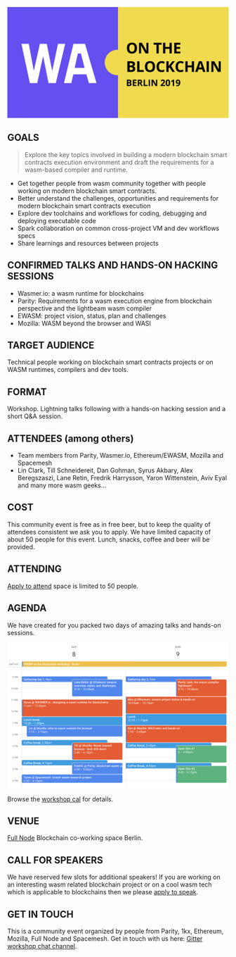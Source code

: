 ![](media/logo.png)

## GOALS
>Explore the key topics involved in building a modern blockchain smart contracts execution environment and draft the requirements for a wasm-based compiler and runtime.

- Get together people from wasm community together with people working on modern blockchain smart contracts.
- Better understand the challenges, opportunities and requirements for modern blockchain smart contracts execution
- Explore dev toolchains and workflows for coding, debugging and deploying executable code
- Spark collaboration on common cross-project VM and dev workflows specs
- Share learnings and resources between projects

## CONFIRMED TALKS AND HANDS-ON HACKING SESSIONS
- Wasmer.io: a wasm runtime for blockchains
- Parity: Requirements for a wasm execution engine from blockchain perspective and the lightbeam wasm compiler
- EWASM: project vision, status, plan and challenges
- Mozilla: WASM beyond the browser and WASI

## TARGET AUDIENCE
Technical people working on blockchain smart contracts projects or on WASM runtimes, compilers and dev tools.

## FORMAT
Workshop. Lightning talks following with a hands-on hacking session and a short Q&A session.

## ATTENDEES (among others)
- Team members from Parity, Wasmer.io, Ethereum/EWASM, Mozilla and Spacemesh
- Lin Clark, Till Schneidereit, Dan Gohman, Syrus Akbary, Alex Beregszaszi, Lane Retin, Fredrik Harrysson, Yaron Wittenstein, Aviv Eyal and many more wasm geeks...


## COST
This community event is free as in free beer, but to keep the quality of attendees consistent we ask you to apply. We have limited capacity of about 50 people for this event. Lunch, snacks, coffee and beer will be provided.

## ATTENDING
[Apply to attend](https://docs.google.com/forms/d/e/1FAIpQLSfiyAQuHpYMOIGqWvyj7gfqV9-fl6PXYyRzV6g0W2L4ktWmmQ/viewform) space is limited to 50 people.

## AGENDA
We have created for you packed two days of amazing talks and hands-on sessions.

![](media/agenda.png)

Browse the [workshop cal](https://calendar.google.com/calendar/b/1?cid=c3BhY2VtZXNoLmlvXzRkNGxzdnJyZWVqcDZkMDR0bGhndXFmaTI0QGdyb3VwLmNhbGVuZGFyLmdvb2dsZS5jb20) for details.

## VENUE
[Full Node](https://www.fullnode.berlin/) Blockchain co-working space Berlin.

## CALL FOR SPEAKERS
We have reserved few slots for additional speakers! If you are working on an interesting wasm related blockchain project or on a cool wasm tech which is applicable to blockchains then we please [apply to speak](https://docs.google.com/forms/d/e/1FAIpQLSfiyAQuHpYMOIGqWvyj7gfqV9-fl6PXYyRzV6g0W2L4ktWmmQ/viewform).

## GET IN TOUCH
This is a community event organized by people from Parity, 1kx, Ethereum, Mozilla, Full Node and Spacemesh. Get in touch with us here: [Gitter workshop chat channel](https://gitter.im/wasm-blockchain-2019-berlin/community).
